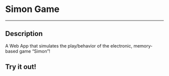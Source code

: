 # Simon Game
---

## Description
A Web App that simulates the play/behavior of the electronic, memory-based game “Simon”!

## Try it out!
